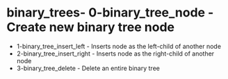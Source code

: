 # binary_trees- 0-binary_tree_node - Create new binary tree node
- 1-binary_tree_insert_left - Inserts node as the left-child of another node
- 2-binary_tree_insert_right - Inserts node as the right-child of another node
- 3-binary_tree_delete - Delete an entire binary tree
